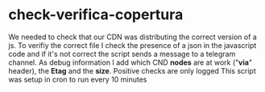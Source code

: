 # check-verifica-copertura
We needed to check that our CDN was distributing the correct version of a js.
To verifiy the correct file I check the presence of a json in the javascript code and if it's not correct
the script sends a message to a telegram channel.
As debug information I add which CND **nodes** are at work ("**via**" header), the **Etag** and the **size**.
Positive checks are only logged
This script was setup in cron to run every 10 minutes
